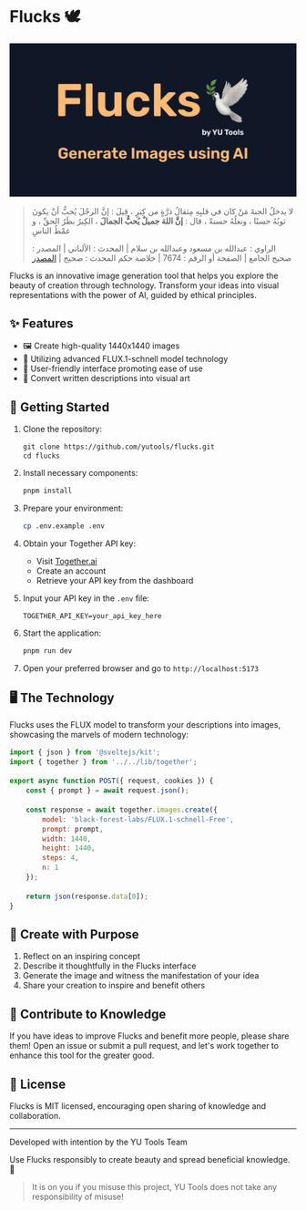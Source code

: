 # Flucks 🕊️

![Flucks Header](static/og.png)

> لا يدخلُ الجنةَ مَنْ كان في قلبِهِ مِثقالُ ذرَّةٍ من كِبرٍ ، قِيلَ : إنَّ الرجُلَ يُحبُّ أنْ يكونَ ثوبُهُ حسنًا ، ونعلُهُ حسنةً ، قال : **إنَّ اللهَ جميلٌ يُحبُّ الجمالَ** ، الكِبرُ بطَرُ الحقِّ ، و غمْطُ الناسِ
>
> الراوي : عبدالله بن مسعود وعبدالله بن سلام | المحدث : الألباني | المصدر : صحيح الجامع | الصفحة أو الرقم : 7674 | خلاصة حكم المحدث : صحيح | [المصدر](https://dorar.net/hadith/sharh/26239)

Flucks is an innovative image generation tool that helps you explore the beauty of creation through technology. Transform your ideas into visual representations with the power of AI, guided by ethical principles.

## ✨ Features

- 🖼️ Create high-quality 1440x1440 images
- 🚀 Utilizing advanced FLUX.1-schnell model technology
- 🌈 User-friendly interface promoting ease of use
- 🔮 Convert written descriptions into visual art

## 🚀 Getting Started

1. Clone the repository:

   ```
   git clone https://github.com/yutools/flucks.git
   cd flucks
   ```

2. Install necessary components:

   ```bash
   pnpm install
   ```

3. Prepare your environment:

   ```bash
   cp .env.example .env
   ```

4. Obtain your Together API key:

   - Visit [Together.ai](https://together.ai)
   - Create an account
   - Retrieve your API key from the dashboard

5. Input your API key in the `.env` file:

   ```
   TOGETHER_API_KEY=your_api_key_here
   ```

6. Start the application:

   ```bash
   pnpm run dev
   ```

7. Open your preferred browser and go to `http://localhost:5173`

## 🖥️ The Technology

Flucks uses the FLUX model to transform your descriptions into images, showcasing the marvels of modern technology:

```javascript
import { json } from '@sveltejs/kit';
import { together } from '../../lib/together';

export async function POST({ request, cookies }) {
	const { prompt } = await request.json();

	const response = await together.images.create({
		model: 'black-forest-labs/FLUX.1-schnell-Free',
		prompt: prompt,
		width: 1440,
		height: 1440,
		steps: 4,
		n: 1
	});

	return json(response.data[0]);
}
```

## 🎨 Create with Purpose

1. Reflect on an inspiring concept
2. Describe it thoughtfully in the Flucks interface
3. Generate the image and witness the manifestation of your idea
4. Share your creation to inspire and benefit others

## 🤝 Contribute to Knowledge

If you have ideas to improve Flucks and benefit more people, please share them! Open an issue or submit a pull request, and let's work together to enhance this tool for the greater good.

## 📜 License

Flucks is MIT licensed, encouraging open sharing of knowledge and collaboration.

---

Developed with intention by the YU Tools Team

Use Flucks responsibly to create beauty and spread beneficial knowledge. 🌟

> It is on you if you misuse this project, YU Tools does not take any responsibility of misuse!
